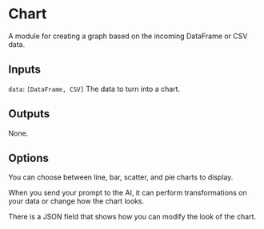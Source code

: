 # Chart

A module for creating a graph based on the incoming DataFrame or CSV data.

## Inputs

`data`: `[DataFrame, CSV]` The data to turn into a chart.

## Outputs

None.

## Options

You can choose between line, bar, scatter, and pie charts to display.

When you send your prompt to the AI, it can perform transformations on your data or change how the chart looks.

There is a JSON field that shows how you can modify the look of the chart.